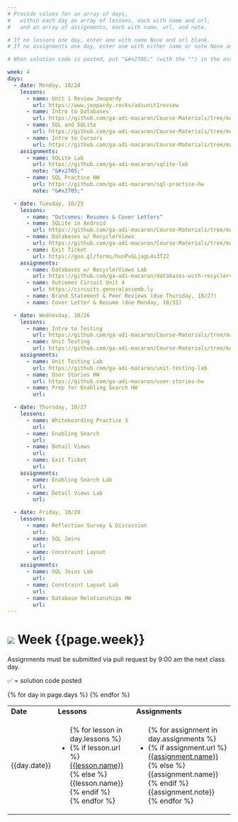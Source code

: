 ```yaml
---
# Provide values for an array of days,
#   within each day an array of lessons, each with name and url,
#   and an array of assignments, each with name, url, and note.

# If no lessons one day, enter one with name None and url blank.
# If no assignments one day, enter one with either name or note None and url blank.

# When solution code is posted, put "&#x2705;" (with the "") in the assignment's note.

week: 4
days:
  - date: Monday, 10/24
    lessons:
      - name: Unit 1 Review Jeopardy
        url: https://www.jeopardy.rocks/adiunit1review
      - name: Intro to Databases
        url: https://github.com/ga-adi-macaron/Course-Materials/tree/master/lessons/databases/databases-intro-lesson
      - name: SQL and SQLite
        url: https://github.com/ga-adi-macaron/Course-Materials/tree/master/lessons/databases/sqlite-lesson
      - name: Intro to Cursors
        url: https://github.com/ga-adi-macaron/Course-Materials/tree/master/lessons/databases/cursors-intro-lesson
    assignments:
      - name: SQLite Lab
        url: https://github.com/ga-adi-macaron/sqlite-lab
        note: "&#x2705;"
      - name: SQL Practice HW
        url: https://github.com/ga-adi-macaron/sql-practice-hw
        note: "&#x2705;"

  - date: Tuesday, 10/25
    lessons:
      - name: "Outcomes: Resumes & Cover Letters"
      - name: SQLite in Android
        url: https://github.com/ga-adi-macaron/Course-Materials/tree/master/lessons/databases/sql-in-android-lesson
      - name: Databases w/ RecyclerViews
        url: https://github.com/ga-adi-macaron/Course-Materials/tree/master/lessons/databases/database-recyclerview-lesson
      - name: Exit Ticket
        url: https://goo.gl/forms/hxnPvGLjagL4s3T22
    assignments:
      - name: Databases w/ RecyclerViews Lab
        url: https://github.com/ga-adi-macaron/databases-with-recyclerview-lab
      - name: Outcomes Circuit Unit 4
        url: https://circuits.generalassemb.ly
      - name: Brand Statement & Peer Reviews (due Thursday, 10/27)
      - name: Cover Letter & Resume (due Monday, 10/31)

  - date: Wednesday, 10/26
    lessons:
      - name: Intro to Testing
        url: https://github.com/ga-adi-macaron/Course-Materials/tree/master/lessons/testing/intro-to-testing
      - name: Unit Testing
        url: https://github.com/ga-adi-macaron/Course-Materials/tree/master/lessons/testing/unit-testing
    assignments:
      - name: Unit Testing Lab
        url: https://github.com/ga-adi-macaron/unit-testing-lab
      - name: User Stories HW
        url: https://github.com/ga-adi-macaron/user-stories-hw
      - name: Prep for Enabling Search HW
        url:

  - date: Thursday, 10/27
    lessons:
      - name: Whiteboarding Practice 3
        url:
      - name: Enabling Search
        url:
      - name: Detail Views
        url:
      - name: Exit Ticket
        url: 
    assignments:
      - name: Enabling Search Lab
        url:
      - name: Detail Views Lab
        url:

  - date: Friday, 10/28
    lessons:
      - name: Reflection Survey & Discussion
        url: 
      - name: SQL Joins
        url:
      - name: Constraint Layout
        url:
    assignments:
      - name: SQL Joins Lab
        url:
      - name: Constraint Layout Lab
        url:
      - name: Database Relationships HW
        url:
---
```


# ![](https://ga-dash.s3.amazonaws.com/production/assets/logo-9f88ae6c9c3871690e33280fcf557f33.png) Week {{page.week}}

Assignments must be submitted via pull request by 9:00 am the next class day.

&#x2705; = solution code posted

<table>
<tr><td><b>Date</b></td><td><b>Lessons</b></td><td><b>Assignments</b></td></tr>
{% for day in page.days %}
  <tr>
    <td>{{day.date}}</td>
    <td><ul>{% for lesson in day.lessons %}
      <li>{% if lesson.url %}
        <a href="{{lesson.url}}">{{lesson.name}}</a>
      {% else %}
        {{lesson.name}}
      {% endif %}</li>
    {% endfor %}</ul></td>
    <td><ul>{% for assignment in day.assignments %}
      <li>{% if assignment.url %}
        <a href="{{assignment.url}}">{{assignment.name}}</a>
      {% else %}
        {{assignment.name}}
      {% endif %}{{assignment.note}}</li>
    {% endfor %}</ul></td>
  </tr>
{% endfor %}
</table>
